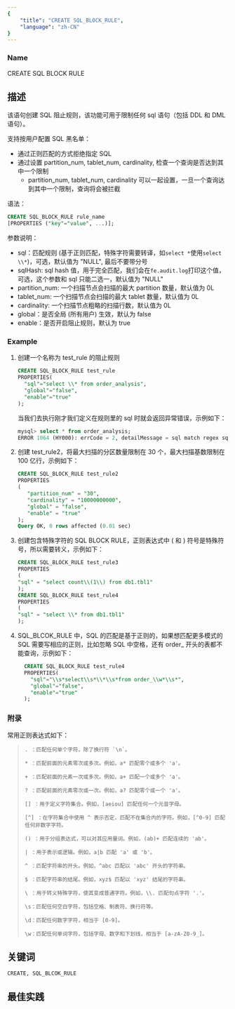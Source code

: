 ```yaml
---
{
    "title": "CREATE SQL_BLOCK_RULE",
    "language": "zh-CN"
}
---
```


<!--
Licensed to the Apache Software Foundation (ASF) under one
or more contributor license agreements.  See the NOTICE file
distributed with this work for additional information
regarding copyright ownership.  The ASF licenses this file
to you under the Apache License, Version 2.0 (the
"License"); you may not use this file except in compliance
with the License.  You may obtain a copy of the License at

  http://www.apache.org/licenses/LICENSE-2.0

Unless required by applicable law or agreed to in writing,
software distributed under the License is distributed on an
"AS IS" BASIS, WITHOUT WARRANTIES OR CONDITIONS OF ANY
KIND, either express or implied.  See the License for the
specific language governing permissions and limitations
under the License.
-->

### Name

CREATE SQL BLOCK RULE

## 描述

该语句创建 SQL 阻止规则，该功能可用于限制任何 sql 语句（包括 DDL 和 DML 语句）。

支持按用户配置 SQL 黑名单：

- 通过正则匹配的方式拒绝指定 SQL
- 通过设置 partition_num, tablet_num, cardinality, 检查一个查询是否达到其中一个限制
  - partition_num, tablet_num, cardinality 可以一起设置，一旦一个查询达到其中一个限制，查询将会被拦截

语法：

```sql
CREATE SQL_BLOCK_RULE rule_name 
[PROPERTIES ("key"="value", ...)];
```

参数说明：

- sql：匹配规则 (基于正则匹配，特殊字符需要转译，如`select *`使用`select \\*`)，可选，默认值为 "NULL", 最后不要带分号
- sqlHash: sql hash 值，用于完全匹配，我们会在`fe.audit.log`打印这个值，可选，这个参数和 sql 只能二选一，默认值为 "NULL"
- partition_num: 一个扫描节点会扫描的最大 partition 数量，默认值为 0L
- tablet_num: 一个扫描节点会扫描的最大 tablet 数量，默认值为 0L
- cardinality: 一个扫描节点粗略的扫描行数，默认值为 0L
- global：是否全局 (所有用户) 生效，默认为 false
- enable：是否开启阻止规则，默认为 true

### Example

1. 创建一个名称为 test_rule 的阻止规则

     ```sql
     CREATE SQL_BLOCK_RULE test_rule 
     PROPERTIES(
       "sql"="select \\* from order_analysis",
       "global"="false",
       "enable"="true"
     );
     ```
    当我们去执行刚才我们定义在规则里的 sql 时就会返回异常错误，示例如下：

     ```sql
     mysql> select * from order_analysis;
     ERROR 1064 (HY000): errCode = 2, detailMessage = sql match regex sql block rule: order_analysis_rule
     ```

2. 创建 test_rule2，将最大扫描的分区数量限制在 30 个，最大扫描基数限制在 100 亿行，示例如下：

    ```sql
    CREATE SQL_BLOCK_RULE test_rule2 
    PROPERTIES
    (
       "partition_num" = "30",
       "cardinality" = "10000000000",
       "global" = "false",
       "enable" = "true"
    );
   Query OK, 0 rows affected (0.01 sec)
   ```
   
3. 创建包含特殊字符的 SQL BLOCK RULE，正则表达式中 ( 和 ) 符号是特殊符号，所以需要转义，示例如下：

    ```sql
    CREATE SQL_BLOCK_RULE test_rule3
    PROPERTIES
    ( 
    "sql" = "select count\\(1\\) from db1.tbl1"
    );
    CREATE SQL_BLOCK_RULE test_rule4
    PROPERTIES
    ( 
    "sql" = "select \\* from db1.tbl1"
    );
    ```
   
4. SQL_BLCOK_RULE 中，SQL 的匹配是基于正则的，如果想匹配更多模式的 SQL 需要写相应的正则，比如忽略 SQL
中空格，还有 order_ 开头的表都不能查询，示例如下：

   ```sql
     CREATE SQL_BLOCK_RULE test_rule4 
     PROPERTIES(
       "sql"="\\s*select\\s*\\*\\s*from order_\\w*\\s*",
       "global"="false",
       "enable"="true"
     );
   ```

### 附录
常用正则表达式如下：

>     . ：匹配任何单个字符，除了换行符 `\n`。
> 
>     * ：匹配前面的元素零次或多次。例如，a* 匹配零个或多个 'a'。
>
>     + ：匹配前面的元素一次或多次。例如，a+ 匹配一个或多个 'a'。
>
>     ? ：匹配前面的元素零次或一次。例如，a? 匹配零个或一个 'a'。
>
>     [] ：用于定义字符集合。例如，[aeiou] 匹配任何一个元音字母。
>
>     [^] ：在字符集合中使用 ^ 表示否定，匹配不在集合内的字符。例如，[^0-9] 匹配任何非数字字符。
>
>     () ：用于分组表达式，可以对其应用量词。例如，(ab)+ 匹配连续的 'ab'。
>
>     | ：用于表示或逻辑。例如，a|b 匹配 'a' 或 'b'。
>
>     ^ ：匹配字符串的开头。例如，^abc 匹配以 'abc' 开头的字符串。
>
>     $ ：匹配字符串的结尾。例如，xyz$ 匹配以 'xyz' 结尾的字符串。
>
>     \ ：用于转义特殊字符，使其变成普通字符。例如，\\. 匹配句点字符 '.'。
>
>     \s：匹配任何空白字符，包括空格、制表符、换行符等。
>
>     \d：匹配任何数字字符，相当于 [0-9]。
>
>     \w：匹配任何单词字符，包括字母、数字和下划线，相当于 [a-zA-Z0-9_]。

## 关键词

```text
CREATE, SQL_BLCOK_RULE
```

## 最佳实践

